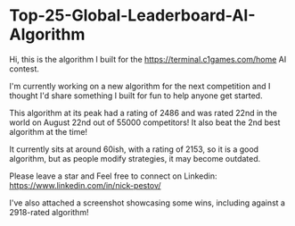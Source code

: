 # Top-25-Global-Leaderboard-AI-Algorithm
Hi, this is the algorithm I built for the https://terminal.c1games.com/home AI contest. 

I'm currently working on a new algorithm for the next competition and I thought I'd share something I built for fun to help anyone get started. 

This algorithm at its peak had a rating of 2486 and was rated 22nd in the world on August 22nd out of 55000 competitors! It also beat the 2nd best algorithm at the time!  

It currently sits at around 60ish, with a rating of 2153, so it is a good algorithm, but as people modify strategies, it may become outdated.

Please leave a star and Feel free to connect on Linkedin: https://www.linkedin.com/in/nick-pestov/

I've also attached a screenshot showcasing some wins, including against a 2918-rated algorithm!


